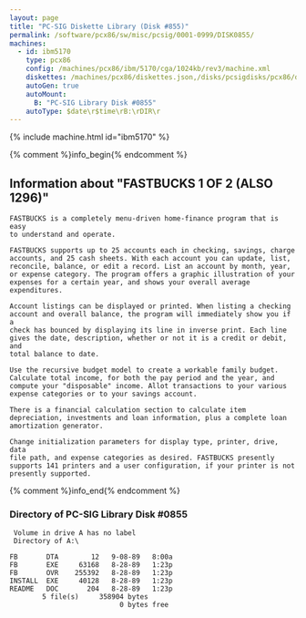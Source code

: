 ```yaml
---
layout: page
title: "PC-SIG Diskette Library (Disk #855)"
permalink: /software/pcx86/sw/misc/pcsig/0001-0999/DISK0855/
machines:
  - id: ibm5170
    type: pcx86
    config: /machines/pcx86/ibm/5170/cga/1024kb/rev3/machine.xml
    diskettes: /machines/pcx86/diskettes.json,/disks/pcsigdisks/pcx86/diskettes.json
    autoGen: true
    autoMount:
      B: "PC-SIG Library Disk #0855"
    autoType: $date\r$time\rB:\rDIR\r
---
```


{% include machine.html id="ibm5170" %}

{% comment %}info_begin{% endcomment %}

## Information about "FASTBUCKS 1 OF 2 (ALSO 1296)"

    FASTBUCKS is a completely menu-driven home-finance program that is easy
    to understand and operate.
    
    FASTBUCKS supports up to 25 accounts each in checking, savings, charge
    accounts, and 25 cash sheets. With each account you can update, list,
    reconcile, balance, or edit a record. List an account by month, year,
    or expense category. The program offers a graphic illustration of your
    expenses for a certain year, and shows your overall average
    expenditures.
    
    Account listings can be displayed or printed. When listing a checking
    account and overall balance, the program will immediately show you if a
    check has bounced by displaying its line in inverse print. Each line
    gives the date, description, whether or not it is a credit or debit, and
    total balance to date.
    
    Use the recursive budget model to create a workable family budget.
    Calculate total income, for both the pay period and the year, and
    compute your "disposable" income. Allot transactions to your various
    expense categories or to your savings account.
    
    There is a financial calculation section to calculate item
    depreciation, investments and loan information, plus a complete loan
    amortization generator.
    
    Change initialization parameters for display type, printer, drive, data
    file path, and expense categories as desired. FASTBUCKS presently
    supports 141 printers and a user configuration, if your printer is not
    presently supported.
{% comment %}info_end{% endcomment %}


### Directory of PC-SIG Library Disk #0855

     Volume in drive A has no label
     Directory of A:\

    FB       DTA        12   9-08-89   8:00a
    FB       EXE     63168   8-28-89   1:23p
    FB       OVR    255392   8-28-89   1:23p
    INSTALL  EXE     40128   8-28-89   1:23p
    README   DOC       204   8-28-89   1:23p
            5 file(s)     358904 bytes
                               0 bytes free
